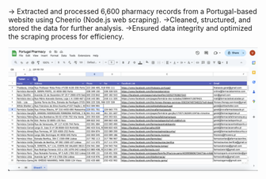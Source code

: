 
-> Extracted and processed 6,600 pharmacy records from a Portugal-based website using Cheerio (Node.js web scraping).
->Cleaned, structured, and stored the data for further analysis.
->Ensured data integrity and optimized the scraping process for efficiency.


![Alt text](static/image.png)
